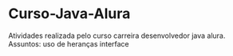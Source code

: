 # Curso-Java-Alura

Atividades realizada pelo curso carreira desenvolvedor java alura.
Assuntos:
uso de heranças
interface
